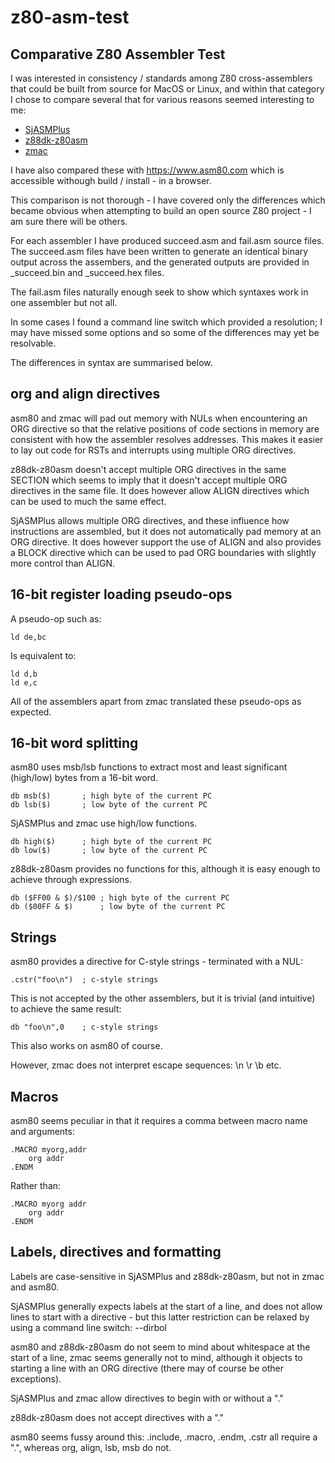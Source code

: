 # z80-asm-test
## Comparative Z80 Assembler Test

I was interested in consistency / standards among Z80 cross-assemblers that could be built from source for MacOS or Linux, and within that category I chose to compare several that for various reasons seemed  interesting to me:

* [SjASMPlus](https://github.com/z00m128/sjasmplus) 
* [z88dk-z80asm](https://github.com/z88dk/z88dk/wiki/Tool---z80asm)
* [zmac](https://github.com/gp48k/zmac/tree/master)

I have also compared these with https://www.asm80.com which is accessible withough build / install - in a browser.

This comparison is not thorough - I have covered only the differences which became obvious when attempting to build an open source Z80 project - I am sure there will be others.

For each assembler I have produced succeed.asm and fail.asm source files. The succeed.asm files have been written to generate an identical binary output across the assembers, and the generated outputs are provided in _succeed.bin and _succeed.hex files.

The fail.asm files naturally enough seek to show which syntaxes work in one assembler but not all.

In some cases I found a command line switch which provided a resolution; I may have missed some options and so some of the differences may yet be resolvable.

The differences in syntax are summarised below.

## org and align directives
asm80 and zmac will pad out memory with NULs when encountering an ORG directive so that the relative positions of code sections in memory are consistent with how the assembler resolves addresses. This makes it easier to lay out code for RSTs and interrupts using multiple ORG directives.

z88dk-z80asm doesn't accept multiple ORG directives in the same SECTION which seems to imply that it doesn't accept multiple ORG directives in the same file. It does however allow ALIGN directives which can be used to much the same effect.

SjASMPlus allows multiple ORG directives, and these influence how instructions are assembled, but it does not automatically pad memory at an ORG directive. It does however support the use of ALIGN and also provides a BLOCK directive which can be used to pad ORG boundaries with slightly more control than ALIGN.

## 16-bit register loading pseudo-ops
A pseudo-op such as:

    ld de,bc

Is equivalent to:

    ld d,b
    ld e,c

All of the assemblers apart from zmac translated these pseudo-ops as expected.

## 16-bit word splitting
asm80 uses msb/lsb functions to extract most and least significant (high/low) bytes from a 16-bit word.  

    db msb($)       ; high byte of the current PC
    db lsb($)       ; low byte of the current PC

SjASMPlus and zmac use high/low functions.  

    db high($)      ; high byte of the current PC
    db low($)       ; low byte of the current PC

z88dk-z80asm provides no functions for this, although it is easy enough to achieve through expressions.  

    db ($FF00 & $)/$100 ; high byte of the current PC
    db ($00FF & $)      ; low byte of the current PC

## Strings
asm80 provides a directive for C-style strings - terminated with a NUL:

    .cstr("foo\n")  ; c-style strings

This is not accepted by the other assemblers, but it is trivial (and intuitive) to achieve the same result:

    db "foo\n",0    ; c-style strings

This also works on asm80 of course.  

However, zmac does not interpret escape sequences: \n \r \b etc.

## Macros
asm80 seems peculiar in that it requires a comma between macro name and arguments:

    .MACRO myorg,addr
        org addr
    .ENDM

Rather than:

    .MACRO myorg addr
        org addr
    .ENDM

## Labels, directives and formatting
Labels are case-sensitive in SjASMPlus and z88dk-z80asm, but not in zmac and asm80.

SjASMPlus generally expects labels at the start of a line, and does not allow lines to start with a directive - but this latter restriction can be relaxed by using a command line switch: --dirbol

asm80 and z88dk-z80asm do not seem to mind about whitespace at the start of a line, zmac seems generally not to mind, although it objects to starting a line with an ORG directive (there may of course be other exceptions).

SjASMPlus and zmac allow directives to begin with or without a "." 

z88dk-z80asm does not accept directives with a "."  

asm80 seems fussy around this: .include, .macro, .endm, .cstr all require a ".", whereas org, align, lsb, msb do not.

